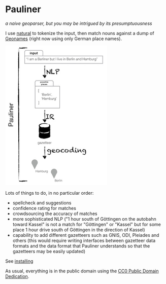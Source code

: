 # Pauliner  
*a naive geoparser, but you may be intrigued by its presumptuousness*

I use [natural](https://github.com/NaturalNode/natural) to tokenize the input, then match nouns against a dump of [Geonames](http://geonames.org) (right now using only German place names).

![Anatomy of Pauliner](public/images/pauliner.jpg)

Lots of things to do, in no particular order:

- spellcheck and suggestions
- confidence rating for matches
- crowdsourcing the accuracy of matches
- more sophisticated NLP ("1 hour south of Göttingen on the autobahn toward Kassel" is not a match for "Göttingen" or "Kassel" but for some place 1 hour drive south of Göttingen in the direction of Kassel)
- capability to add different gazetteers such as GNIS, ODI, Pleiades and others (this would require writing interfaces between gazetteer data formats and the data format that Pauliner understands so that the gazetteers may be easily updated)

See [installing](docs/installing.md)

As usual, everything is in the public domain using the [CC0 Public Domain Dedication](LICENSE).
